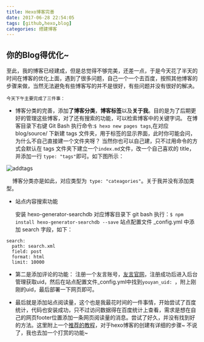 ```yaml
---
title: Hexo博客完善
date: 2017-06-28 22:54:05
tags: [github,hexo,blog]
categories: 搭建博客
---
```


## 你的Blog得优化~

​	至此，我的博客已经建成，但是总觉得不够完美，还差一点，于是今天花了半天的时间在博客的优化上面，遇到了很多问题，自己一个一个去百度，按照其他博客的步骤来做，当然无法避免有些博客写的并不是很好，有些问题并没有很好的解决。

<!-- more -->
	今天下午主要完成了三件事：
- 博客分类的完善，添加**了博客分类**，**博客标签**以及**关于我**。目的是为了后期更好的管理这些博客，对了还有搜索的功能，可以检索博客中的关键字词。
在博客目录下右键 Git Bash 执行命令:` $ hexo new pages tags `,在对应 blog/source/ 下新建 tags 文件夹，用于标签的显示界面，此时你可能会问，为什么不自己直接建一个文件夹呀？ 当然你也可以自己建，只不过用命令的方式会默认在 tags 文件夹下建立一个`index.md`文件，改一个自己喜欢的 title，并添加一行 ` type: "tags" `即可。如下图所示：

![addtags](http://hexoblog-1253306922.cosgz.myqcloud.com/photo2017/addtags.jpg)

&nbsp;&nbsp;&nbsp;&nbsp;博客分类亦是如此，对应类型为` type: "cateagories"`。关于我并没有添加类型。
- 站点内容搜索功能

  安装 hexo-generator-searchdb
  对应博客目录下 git bash 执行：`$ npm install hexo-generator-searchdb --save`
  站点配置文件 _config.yml 中添加 search 字段，如下：
```
search:
  path: search.xml
  field: post
  format: html
  limit: 10000
```




- 第二是添加评论的功能：
   注册一个友言账号，[友言官网](http://www.uyan.cc/)，注册成功后进入后台管理获取uid，然后在站点配置文件_config.yml中找到`youyan_uid: `，附上刚刚的uid，最后部署一下网页即可。

   

- 最后就是添加站点阅读量，这个也是我最花时间的一件事情，开始尝试了百度统计，代码也安装成功，只不过访问数据得在百度统计上查看，需求是想在自己的网页footer位置添加一条网页阅读量的消息。尝试了好久，并没有找到好的方法。这里附上一个[推荐的教程](http://www.qingpingshan.com/jianzhan/cms/233565.html)，对于hexo博客的创建有详细的步骤~ 不说了，我也去加一个打赏的功能~





